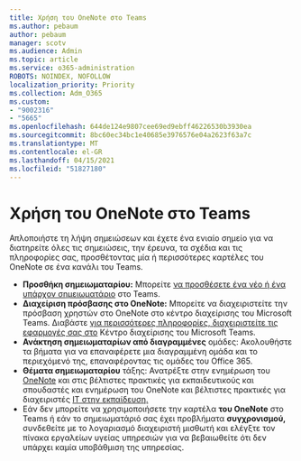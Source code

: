 ```yaml
---
title: Χρήση του OneNote στο Teams
ms.author: pebaum
author: pebaum
manager: scotv
ms.audience: Admin
ms.topic: article
ms.service: o365-administration
ROBOTS: NOINDEX, NOFOLLOW
localization_priority: Priority
ms.collection: Adm_O365
ms.custom:
- "9002316"
- "5665"
ms.openlocfilehash: 644de124e9807cee69ed9ebff46226530b3930ea
ms.sourcegitcommit: 8bc60ec34bc1e40685e3976576e04a2623f63a7c
ms.translationtype: MT
ms.contentlocale: el-GR
ms.lasthandoff: 04/15/2021
ms.locfileid: "51827180"
---
```

# <a name="using-onenote-in-teams"></a>Χρήση του OneNote στο Teams

Απλοποιήστε τη λήψη σημειώσεων και έχετε ένα ενιαίο σημείο για να διατηρείτε όλες τις σημειώσεις, την έρευνα, τα σχέδια και τις πληροφορίες σας, προσθέτοντας μία ή περισσότερες καρτέλες του OneNote σε ένα κανάλι του Teams.

- **Προσθήκη σημειωματαρίου:** Μπορείτε [να προσθέσετε ένα νέο ή ένα υπάρχον σημειωματάριο](https://support.microsoft.com/office/add-a-onenote-notebook-to-teams-0ec78cc3-ba3b-4279-a88e-aa40af9865c2) στο Teams.
- **Διαχείριση πρόσβασης στο OneNote:** Μπορείτε να διαχειριστείτε την πρόσβαση χρηστών στο OneNote στο κέντρο διαχείρισης του Microsoft Teams. Διαβάστε [για περισσότερες πληροφορίες, διαχειριστείτε τις εφαρμογές σας στο](https://docs.microsoft.com/MicrosoftTeams/manage-apps) Κέντρο διαχείρισης του Microsoft Teams.
- **Ανάκτηση σημειωματαρίων από διαγραμμένες** ομάδες: Ακολουθήστε τα βήματα για να επαναφέρετε μια διαγραμμένη ομάδα και το περιεχόμενό της, επαναφέροντας τις ομάδες του Office 365. [](https://docs.microsoft.com/microsoftteams/archive-or-delete-a-team#restore-a-deleted-team)
- **Θέματα σημειωματαρίου** τάξης: Ανατρέξτε στην ενημέρωση του [OneNote](https://support.office.com/article/onenote-update-and-best-practices-for-educators-and-students-dde775f0-8b06-4263-8b54-1e9ddc3dd146) και στις βέλτιστες πρακτικές για εκπαιδευτικούς και σπουδαστές και ενημέρωση του OneNote και βέλτιστες πρακτικές για διαχειριστές [IT στην εκπαίδευση.](https://support.office.com/article/onenote-update-and-best-practices-for-it-admins-in-education-9d78f2b2-5e25-4288-b597-b4ba463c7b46)
- Εάν δεν μπορείτε να χρησιμοποιήσετε την καρτέλα **του OneNote** στο Teams ή εάν το σημειωματάριό [](https://docs.microsoft.com/office365/enterprise/view-service-health) σας έχει προβλήματα **συγχρονισμού,** συνδεθείτε με το λογαριασμό διαχειριστή μισθωτή και ελέγξτε τον πίνακα εργαλείων υγείας υπηρεσιών για να βεβαιωθείτε ότι δεν υπάρχει καμία υποβάθμιση της υπηρεσίας.
